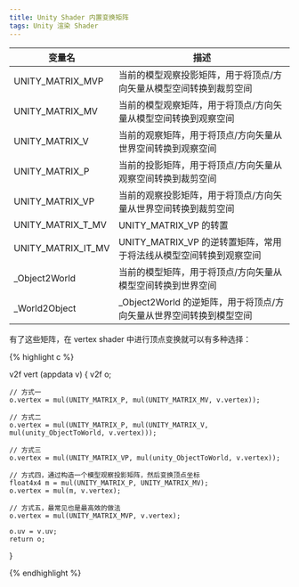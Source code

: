 ```yaml
---
title: Unity Shader 内置变换矩阵
tags: Unity 渲染 Shader
---
```


|      变量名         |                           描述                                            |
| ------------------- | ------------------------------------------------------------------------- |
| UNITY_MATRIX_MVP    | 当前的模型观察投影矩阵，用于将顶点/方向矢量从模型空间转换到裁剪空间       |
| UNITY_MATRIX_MV     | 当前的模型观察矩阵，用于将顶点/方向矢量从模型空间转换到观察空间           |
| UNITY_MATRIX_V      | 当前的观察矩阵，用于将顶点/方向矢量从世界空间转换到观察空间               |
| UNITY_MATRIX_P      | 当前的投影矩阵，用于将顶点/方向矢量从观察空间转换到裁剪空间               |
| UNITY_MATRIX_VP     | 当前的观察投影矩阵，用于将顶点/方向矢量从世界空间转换到裁剪空间           |
| UNITY_MATRIX_T_MV   | UNITY_MATRIX_VP 的转置                                                    |
| UNITY_MATRIX_IT_MV  | UNITY_MATRIX_VP 的逆转置矩阵，常用于将法线从模型空间转换到观察空间        |
| _Object2World       | 当前的模型矩阵，用于将顶点/方向矢量从模型空间转换到世界空间               |
| _World2Object       | _Object2World 的逆矩阵，用于将顶点/方向矢量从世界空间转换到模型空间       |

有了这些矩阵，在 vertex shader 中进行顶点变换就可以有多种选择：

{% highlight c %}

v2f vert (appdata v)
{
	v2f o;
	
	// 方式一
	o.vertex = mul(UNITY_MATRIX_P, mul(UNITY_MATRIX_MV, v.vertex));
	
	// 方式二
	o.vertex = mul(UNITY_MATRIX_P, mul(UNITY_MATRIX_V, mul(unity_ObjectToWorld, v.vertex)));
	
	// 方式三
	o.vertex = mul(UNITY_MATRIX_VP, mul(unity_ObjectToWorld, v.vertex));

	// 方式四，通过构造一个模型观察投影矩阵，然后变换顶点坐标
	float4x4 m = mul(UNITY_MATRIX_P, UNITY_MATRIX_MV);
	o.vertex = mul(m, v.vertex);

	// 方式五，最常见也是最高效的做法
	o.vertex = mul(UNITY_MATRIX_MVP, v.vertex);

	o.uv = v.uv;
	return o;
}

{% endhighlight %}

